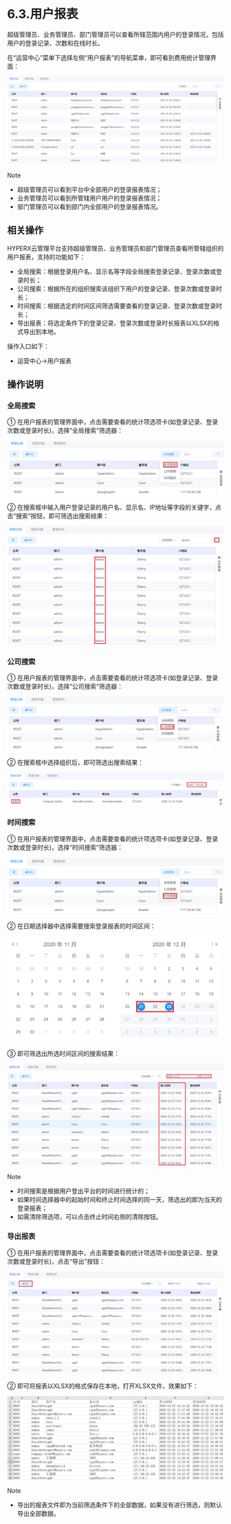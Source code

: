 # 6.3.用户报表

超级管理员、业务管理员、部门管理员可以查看所辖范围内用户的登录情况，包括用户的登录记录、次数和在线时长。

在“运营中心”菜单下选择左侧“用户报表”的导航菜单，即可看到费用统计管理界面：

![image-20210126152229135](user_report.assets/image-20210126152229135.png)

> [!NOTE]
>
> - 超级管理员可以看到平台中全部用户的登录报表情况；
> - 业务管理员可以看到所管辖用户用户的登录报表情况；                                               
> - 部门管理员可以看到部门内全部用户的登录报表情况。

## 相关操作

HYPERX云管理平台支持超级管理员、业务管理员和部门管理员查看所管辖组织的用户报表，支持的功能如下：

- 全局搜索：根据登录用户名、显示名等字段全局搜索登录记录、登录次数或登录时长；
- 公司搜索：根据所在的组织搜索该组织下用户的登录记录、登录次数或登录时长；
- 时间搜索：根据选定的时间区间筛选需要查看的登录记录、登录次数或登录时长；
- 导出报表：将选定条件下的登录记录、登录次数或登录时长报表以XLSX的格式导出到本地。

操作入口如下：

- 运营中心→用户报表

## 操作说明

### 全局搜索

① 在用户报表的管理界面中，点击需要查看的统计项选项卡(如登录记录、登录次数或登录时长)，选择“全局搜索”筛选器：

![image-20201223152114659](user_report.assets/image-20201223152114659.png)

② 在搜索框中输入用户登录记录的用户名、显示名、IP地址等字段的关键字，点击“搜索”按钮，即可筛选出搜索结果：

![image-20201223152543155](user_report.assets/image-20201223152543155.png)

### 公司搜索

① 在用户报表的管理界面中，点击需要查看的统计项选项卡(如登录记录、登录次数或登录时长)，选择“公司搜索”筛选器：

![image-20201223152207677](user_report.assets/image-20201223152207677.png)

② 在搜索框中选择组织后，即可筛选出搜索结果：

![image-20201223154306610](user_report.assets/image-20201223154306610.png)

### 时间搜索

① 在用户报表的管理界面中，点击需要查看的统计项选项卡(如登录记录、登录次数或登录时长)，选择“时间搜索”筛选器：

![image-20201223152230973](user_report.assets/image-20201223152230973.png)

② 在日期选择器中选择需要搜索登录报表的时间区间：

<img src="user_report.assets/image-20201223154713919.png" alt="image-20201223154713919" style="zoom:50%;" />

③ 即可筛选出所选时间区间的搜索结果：

![image-20201223154749004](user_report.assets/image-20201223154749004.png)

> [!NOTE]
>
> - 时间搜索是根据用户登出平台的时间进行统计的；
> - 如果时间选择器中的起始时间和终止时间选择的同一天，筛选出的即为当天的登录报表；
> - 如需清除筛选项，可以点击终止时间右侧的清除按钮。

### 导出报表

① 在用户报表的管理界面中，点击需要查看的统计项选项卡(如登录记录、登录次数或登录时长)，点击“导出”按钮：

![image-20201223154900478](user_report.assets/image-20201223154900478.png)

② 即可将报表以XLSX的格式保存在本地，打开XLSX文件，效果如下：

![image-20201223154945120](user_report.assets/image-20201223154945120.png)

> [!NOTE]
>
> - 导出的报表文件即为当前筛选条件下的全部数据，如果没有进行筛选，则默认导出全部数据。

